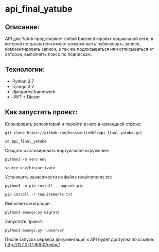 # api_final_yatube
## Описание:
API для Yatub представляет собой backend-проект социальной сети, в которой пользователи имеют возможность
публиковать записи, комментировать записи, а так же подписываться или отписываться от авторов, выполнять поиск по подпискам.

## Технологии:
- Python 3.7
- Django 3.2
- djangorestframework
- JWT + Djoser

## Как запустить проект:
Клонировать репозиторий и перейти в него в командной строке:
```
git clone https://github.com/KonstantinSKS/api_final_yatube.git
```
```
cd api_final_yatube
```
Cоздать и активировать виртуальное окружение:
```
python3 -m venv env
```
```
source env/bin/activate
```
Установить зависимости из файла requirements.txt:
```
python3 -m pip install --upgrade pip
```
```
pip install -r requirements.txt
```
Выполнить миграции:
```
python3 manage.py migrate
```
Запустить проект:
```
python3 manage.py runserver
```

После запуска сервера документация к API будет доступна по ссылке:
http://127.0.0.1:8000/redoc/
